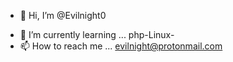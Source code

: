 - 👋 Hi, I’m @Evilnight0
<!--- - 👀 I’m interested in ... 
- 💞️ I’m looking to collaborate on ...
-->
- 🌱 I’m currently learning ... php-Linux-
- 📫 How to reach me ... evilnight@protonmail.com

<!---
Evilnight0/Evilnight0 is a ✨ special ✨ repository because its `README.md` (this file) appears on your GitHub profile.
You can click the Preview link to take a look at your changes.
--->
